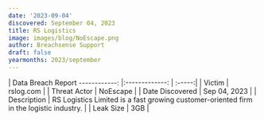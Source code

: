 ```yaml
---
date: '2023-09-04'
discovered: September 04, 2023
title: RS Logistics
image: images/blog/NoEscape.png
author: Breachsense Support
draft: false
yearmonths: 2023/september
---
```



| Data Breach Report
------------:     |:-------------:    | :-----:|
| Victim      | rslog.com      | 
| Threat Actor      | NoEscape      | 
| Date Discovered      | Sep 04, 2023      | 
| Description      | RS Logistics Limited is a fast growing customer-oriented firm in the logistic industry.      | 
| Leak Size      | 3GB      | 

